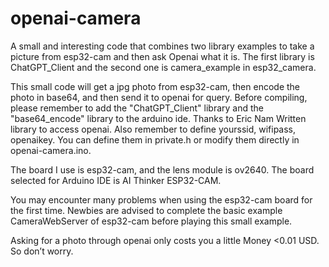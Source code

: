 # openai-camera
  A small and interesting code that combines two library examples to take a picture from esp32-cam and then ask Openai what it is. The first library is ChatGPT_Client and the second one is camera_example in esp32_camera.

  This small code will get a jpg photo from esp32-cam, then encode the photo in base64, and then send it to openai for query. Before compiling, please remember to add the "ChatGPT_Client" library and the "base64_encode" library to the arduino ide. Thanks to Eric Nam Written library to access openai. Also remember to define yourssid, wifipass, openaikey. You can define them in private.h or modify them directly in openai-camera.ino. 
  
  The board I use is esp32-cam, and the lens module is ov2640. The board selected for Arduino IDE is AI Thinker ESP32-CAM.

  You may encounter many problems when using the esp32-cam board for the first time. Newbies are advised to complete the basic example CameraWebServer of esp32-cam before playing this small example.

  Asking for a photo through openai only costs you a little Money <0.01 USD. So don’t worry.
